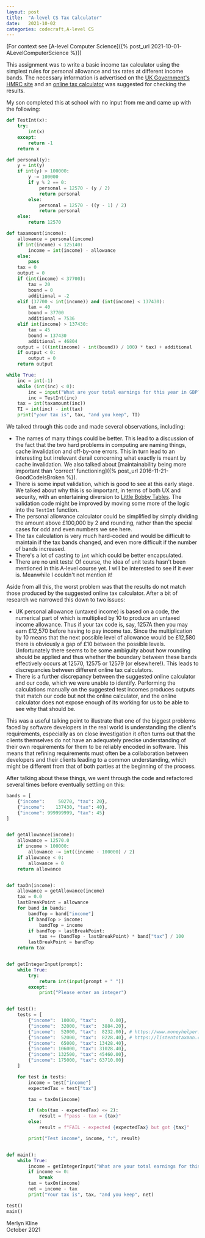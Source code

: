 ```yaml
---
layout: post
title:  "A-level CS Tax Calculator"
date:   2021-10-02
categories: codecraft,A-level CS
---
```

(For context see [A-level Computer Science]({% post_url 2021-10-01-ALevelComputerScience %}))

This assignment was to write a basic income tax calculator using the simplest rules for personal allowance and tax rates at different income bands. The necessary information is advertised on the [UK Government's HMRC site](https://www.gov.uk/income-tax-rates) and an [online tax calculator](https://listentotaxman.com/) was suggested for checking the results.

My son completed this at school with no input from me and came up with the following:

```python
def TestInt(x):  
    try:  
        int(x)  
    except:  
        return -1  
    return x  

def personal(y):  
    y = int(y)  
    if int(y) > 100000:  
        y -= 100000  
        if y % 2 == 0:  
            personal = 12570 - (y / 2)  
            return personal  
        else:  
            personal = 12570 - ((y - 1) / 2)  
            return personal  
    else:  
        return 12570  

def taxamount(income):  
    allowance = personal(income)  
    if int(income) < 125140:  
        income = int(income) - allowance  
    else:  
        pass  
    tax = 0  
    output = 0  
    if (int(income) < 37700):  
        tax = 20  
        bound = 0  
        additional = -2  
    elif (37700 < int(income)) and (int(income) < 137430):  
        tax = 40  
        bound = 37700  
        additional = 7536 
    elif int(income) > 137430:  
        tax = 45  
        bound = 137430  
        additional = 46804 
    output = (((int(income) - int(bound)) / 100) * tax) + additional 
    if output < 0: 
        output = 0 
    return output  

while True:  
    inc = int(-1)  
    while (int(inc) < 0):  
        inc = input("What are your total earnings for this year in GBP?")  
        inc = TestInt(inc)  
    tax = int(taxamount(inc))  
    TI = int(inc) - int(tax)  
    print("your tax is", tax, "and you keep", TI)  
```

We talked through this code and made several observations, including:

* The names of many things could be better. This lead to a discussion of the fact that the two hard problems in computing are naming things, cache invalidation and off-by-one errors. This in turn lead to an interesting but irrelevant derail concerning what exactly is meant by cache invalidation. We also talked about [maintainability being more important than 'correct' functioning]({% post_url 2016-11-21-GoodCodeIsBroken %}).
* There is some input validation, which is good to see at this early stage. We talked about why this is so important, in terms of both UX and security, with an entertaining diversion to [Little Bobby Tables](https://xkcd.com/327/). The validation code might be improved by moving some more of the logic into the `TestInt` function.
* The personal allowance calculator could be simplified by simply dividing the amount above £100,000 by 2 and rounding, rather than the special cases for odd and even numbers we see here.
* The tax calculation is very much hard-coded and would be difficult to maintain if the tax bands changed, and even more difficult if the number of bands increased.
* There's a lot of casting to `int` which could be better encapsulated.
* There are no unit tests! Of course, the idea of unit tests hasn't been mentioned in this A-level course yet. I will be interested to see if it ever is. Meanwhile I couldn't not mention it!

Aside from all this, the worst problem was that the results do not match those produced by the suggested online tax calculator. After a bit of research we narrowed this down to two issues:

* UK personal allowance (untaxed income) is based on a code, the numerical part of which is multiplied by 10 to produce an untaxed income allowance. Thus if your tax code is, say, 1257A then you may earn £12,570 before having to pay income tax. Since the multiplication by 10 means that the next possible level of allowance would be £12,580 there is obviously a gap of £10 between the possible levels. Unfortunately there seems to be some ambiguity about how rounding should be applied and thus whether the boundary between these bands effectively occurs at 12570, 12575 or 12579 (or elsewhere!). This leads to discrepancies between different online tax calculators.
* There is a further discrepancy between the suggested online calculator and our code, which we were unable to identify. Performing the calculations manually on the suggested test incomes produces outputs that match our code but not the online calculator, and the online calculator does not expose enough of its working for us to be able to see why that should be.

This was a useful talking point to illustrate that one of the biggest problems faced by software developers in the real world is understanding the client's requirements, especially as on close investigation it often turns out that the clients themselves do not have an adequately precise understanding of their own requirements for them to be reliably encoded in software. This means that refining requirements must often be a collaboration between developers and their clients leading to a common understanding, which might be different from that of both parties at the beginning of the process.

After talking about these things, we went through the code and refactored several times before eventually settling on this:

```python
bands = [
    {"income":     50270, "tax": 20},
    {"income":    137430, "tax": 40},
    {"income": 999999999, "tax": 45}
]


def getAllowance(income):
    allowance = 12570.0
    if income > 100000:
        allowance -= int((income - 100000) / 2)
    if allowance < 0:
        allowance = 0
    return allowance


def taxOn(income):
    allowance = getAllowance(income)
    tax = 0.0
    lastBreakPoint = allowance
    for band in bands:
        bandTop = band["income"]
        if bandTop > income:
            bandTop = income
        if bandTop > lastBreakPoint:
            tax += (bandTop - lastBreakPoint) * band["tax"] / 100
        lastBreakPoint = bandTop
    return tax


def getIntegerInput(prompt):
    while True:
        try:
            return int(input(prompt + " "))
        except:
            print("Please enter an integer")


def test():
    tests = [
        {"income":  10000, "tax":     0.00},
        {"income":  32000, "tax":  3884.20},
        {"income":  52000, "tax":  8232.00}, # https://www.moneyhelper.org.uk/en/work/employment/how-income-tax-and-personal-allowance-works 
        {"income":  52000, "tax":  8228.40}, # https://listentotaxman.com/52000? 
        {"income":  65000, "tax": 13428.40},
        {"income": 106000, "tax": 31028.40},
        {"income": 132500, "tax": 45460.00},
        {"income": 175000, "tax": 63710.00}
    ] 

    for test in tests:
        income = test["income"]
        expectedTax = test["tax"]

        tax = taxOn(income)

        if (abs(tax - expectedTax) <= 2):
            result = f"pass - tax = {tax}"
        else:
            result = f"FAIL - expected {expectedTax} but got {tax}"

        print("Test income", income, ":", result)


def main(): 
    while True:
        income = getIntegerInput("What are your total earnings for this year in GBP?")
        if income <= 0:
            break
        tax = taxOn(income)
        net = income - tax
        print("Your tax is", tax, "and you keep", net)

test()
main()
```

Merlyn Kline  
October 2021
